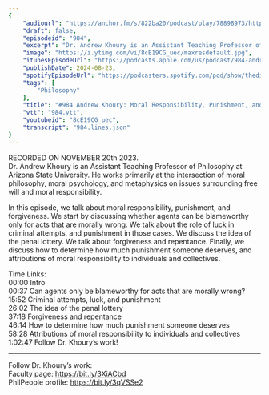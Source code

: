 ```yaml
---
{
	"audiourl": "https://anchor.fm/s/822ba20/podcast/play/78898973/https%3A%2F%2Fd3ctxlq1ktw2nl.cloudfront.net%2Fstaging%2F2023-10-20%2Ffef8d8da-cfe1-ffc2-38b4-97c632f6af2a.m4a",
	"draft": false,
	"episodeid": "984",
	"excerpt": "Dr. Andrew Khoury is an Assistant Teaching Professor of Philosophy at Arizona State University. He works primarily at the intersection of moral philosophy, moral psychology, and metaphysics on issues surrounding free will and moral responsibility.",
	"image": "https://i.ytimg.com/vi/8cE19CG_uec/maxresdefault.jpg",
	"itunesEpisodeUrl": "https://podcasts.apple.com/us/podcast/984-andrew-khoury-moral-responsibility-punishment-and/id1451347236?i=1000666394170&uo=4",
	"publishDate": 2024-08-23,
	"spotifyEpisodeUrl": "https://podcasters.spotify.com/pod/show/thedissenter/episodes/984-Andrew-Khoury-Moral-Responsibility--Punishment--and-Forgiveness-e2c6aat",
	"tags": [
		"Philosophy"
	],
	"title": "#984 Andrew Khoury: Moral Responsibility, Punishment, and Forgiveness",
	"vtt": "984.vtt",
	"youtubeid": "8cE19CG_uec",
	"transcript": "984.lines.json"
}
---
```

RECORDED ON NOVEMBER 20th 2023.  
Dr. Andrew Khoury is an Assistant Teaching Professor of Philosophy at Arizona State University. He works primarily at the intersection of moral philosophy, moral psychology, and metaphysics on issues surrounding free will and moral responsibility.

In this episode, we talk about moral responsibility, punishment, and forgiveness. We start by discussing whether agents can be blameworthy only for acts that are morally wrong. We talk about the role of luck in criminal attempts, and punishment in those cases. We discuss the idea of the penal lottery. We talk about forgiveness and repentance. Finally, we discuss how to determine how much punishment someone deserves, and attributions of moral responsibility to individuals and collectives.

Time Links:  
<time>00:00</time> Intro  
<time>00:37</time> Can agents only be blameworthy for acts that are morally wrong?  
<time>15:52</time> Criminal attempts, luck, and punishment  
<time>26:02</time> The idea of the penal lottery  
<time>37:18</time> Forgiveness and repentance  
<time>46:14</time> How to determine how much punishment someone deserves  
<time>58:28</time> Attributions of moral responsibility to individuals and collectives  
<time>1:02:47</time> Follow Dr. Khoury’s work!

---

Follow Dr. Khoury’s work:  
Faculty page: https://bit.ly/3XiACbd  
PhilPeople profile: https://bit.ly/3qVSSe2
